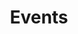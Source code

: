 ---
title: "Events"
draft: false
# page title background image
bg_image: "images/backgrounds/page-title.jpg"
# meta description
description : "AMSAI Events"
---